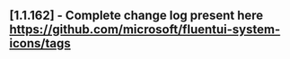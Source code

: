 ## [1.1.162] - Complete change log present here https://github.com/microsoft/fluentui-system-icons/tags